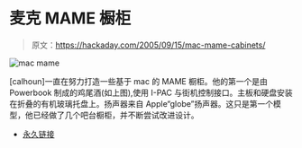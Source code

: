 # 麦克 MAME 橱柜

> 原文：<https://hackaday.com/2005/09/15/mac-mame-cabinets/>

![mac mame](img/93732d348f2c9a9baf4994092c2e3d37.png)

[calhoun]一直在努力打造一些基于 mac 的 MAME 橱柜。他的第一个是由 Powerbook 制成的鸡尾酒(如上图),使用 I-PAC 与街机控制接口。主板和硬盘安装在折叠的有机玻璃托盘上。扬声器来自 Apple“globe”扬声器。这只是第一个模型，他已经做了几个吧台橱柜，并不断尝试改进设计。

*   [永久链接](http://homepage.mac.com/calhoun/projects.html)